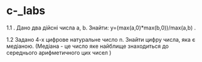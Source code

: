 # c-_labs

1.1
. Дано два дійсні числа a, b. Знайти: y=(max(a,0)*max(b,0))/max(a,b) .

1.2
Задано 4-х цифрове натуральне число n. Знайти цифру числа, яка є медіаною. (Медіана - це число яке найблище знаходиться до середнього арифметичного цих чисел )
